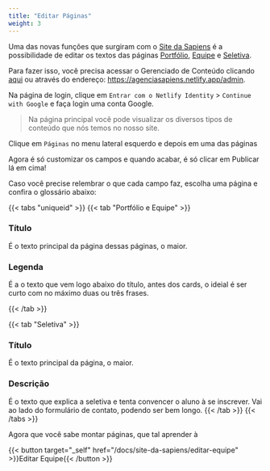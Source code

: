 ```yaml
---
title: "Editar Páginas"
weight: 3
---
```

Uma das novas funções que surgiram com o [Site da Sapiens](https://agenciasapiens.netlify.app) é a possibilidade de editar os textos das páginas [Portfólio](https://agenciasapiens.netlify.app/portfolio/), [Equipe](https://agenciasapiens.netlify.app/equipe/) e [Seletiva](https://agenciasapiens.netlify.app/seletiva).

Para fazer isso, você precisa acessar o Gerenciado de Conteúdo clicando [aqui](https://agenciasapiens.netlify.app/admin) ou através do endereço: https://agenciasapiens.netlify.app/admin. 

Na página de login, clique em `Entrar com o Netlify Identity` > `Continue with Google` e faça login uma conta Google.  

>Na página principal você pode visualizar os diversos tipos de conteúdo que nós temos no nosso site. 

Clique em `Páginas` no menu lateral esquerdo e depois em uma das páginas

Agora é só customizar os campos e quando acabar, é só clicar em Publicar lá em cima!

Caso você precise relembrar o que cada campo faz, escolha uma página e confira o glossário abaixo:

{{< tabs "uniqueid" >}}
{{< tab "Portfólio e Equipe" >}}
### Título
É o texto principal da página dessas páginas, o maior.

### Legenda
É a o texto que vem logo abaixo do título, antes dos cards, o ideial é ser curto com no máximo duas ou três frases.

{{< /tab >}}

{{< tab "Seletiva" >}}
### Título
É o texto principal da página, o maior.

### Descrição
É o texto que explica a seletiva e tenta convencer o aluno à se inscrever. Vai ao lado do formulário de contato, podendo ser bem longo.
{{< /tab >}}
{{< /tabs >}}

Agora que você sabe montar páginas, que tal aprender à

{{< button target="_self" href="/docs/site-da-sapiens/editar-equipe" >}}Editar Equipe{{< /button >}}
